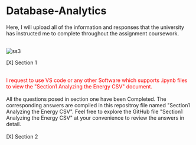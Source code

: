 # Database-Analytics
Here, I will upload all of the information and responses that the university has instructed me to complete throughout the assignment coursework. <br><br>

![ss3](https://github.com/azamazher/database-analytics/assets/95758504/20a34e42-3773-4845-992d-084e410347d5)

[X] Section 1<br><br>

<spam style="color: red;">I request to use VS code or any other Software which supports .ipynb files to view the "Section1 Analyzing the Energy CSV" document.</spam><br><br>
All the questions posed in section one have been Completed.  The corresponding answers are compiled in this repositroy file named "Section1 Analyzing the Energy CSV". Feel free to explore the GitHub file "Section1 Analyzing the Energy CSV" at your convenience to review the answers in detail. <br><br>
[X] Section 2<br><br>


